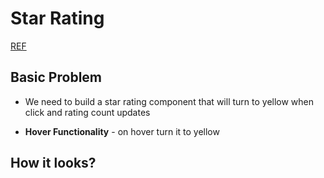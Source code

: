 # Star Rating

[REF](https://www.youtube.com/watch?v=yAMsX-JFqrY)

## Basic Problem

- We need to build a star rating component that will turn to yellow when click and rating count updates

- **Hover Functionality** -  on hover turn it to yellow

## How it looks?

